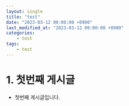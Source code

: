 ```yaml
---
layout: single
title: "test"
date: "2023-03-12 00:00:00 +0900"
last_modified_at: "2023-03-12 00:00:00 +0900"  
categories:
    - test
tags:
    - test
---
```

# 1. 첫번째 게시글

- 첫번째 게시글입니다.